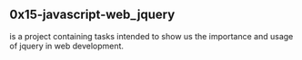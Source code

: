 ## 0x15-javascript-web_jquery
is a project containing tasks intended to show us the importance and usage of jquery in web development.
